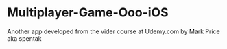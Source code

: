# Multiplayer-Game-Ooo-iOS
Another app developed from the vider course at Udemy.com by Mark Price aka spentak
